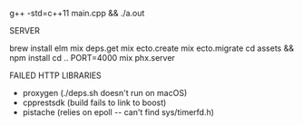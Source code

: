 g++ -std=c++11 main.cpp && ./a.out

SERVER

brew install elm
mix deps.get
mix ecto.create
mix ecto.migrate
cd assets && npm install
cd ..
PORT=4000 mix phx.server

FAILED HTTP LIBRARIES
- proxygen (./deps.sh doesn't run on macOS)
- cpprestsdk (build fails to link to boost)
- pistache (relies on epoll -- can't find sys/timerfd.h)
